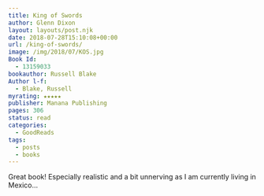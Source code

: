 ```yaml
---
title: King of Swords
author: Glenn Dixon
layout: layouts/post.njk
date: 2018-07-28T15:10:08+00:00
url: /king-of-swords/
image: /img/2018/07/KOS.jpg
Book Id:
  - 13159033
bookauthor: Russell Blake
Author l-f:
  - Blake, Russell
myrating: ★★★★★
publisher: Manana Publishing
pages: 306
status: read
categories:
  - GoodReads
tags:
  - posts
  - books
---
```

Great book! Especially realistic and a bit unnerving as I am currently living in Mexico&#8230;